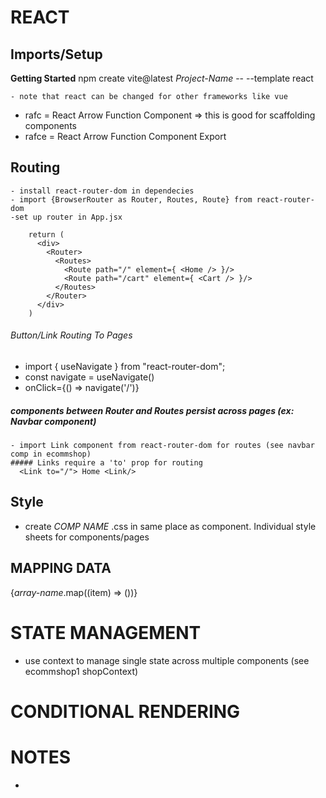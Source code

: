 # REACT

## Imports/Setup

__Getting Started__
  npm create vite@latest _Project-Name_ -- --template react

    - note that react can be changed for other frameworks like vue

  - rafc = React Arrow Function Component => this is good for scaffolding components
  - rafce = React Arrow Function Component Export

## Routing
    - install react-router-dom in dependecies
    - import {BrowserRouter as Router, Routes, Route} from react-router-dom
    -set up router in App.jsx

        return (
          <div>
            <Router>
              <Routes>
                <Route path="/" element={ <Home /> }/>
                <Route path="/cart" element={ <Cart /> }/>
              </Routes>
            </Router>
          </div>
        )

###### Button/Link Routing To Pages
  - import { useNavigate } from "react-router-dom";
  - const navigate = useNavigate()
  - onClick={() => navigate('/')}


  ##### components between Router and Routes persist across pages (ex: Navbar component)

    - import Link component from react-router-dom for routes (see navbar comp in ecommshop)
    ##### Links require a 'to' prop for routing
      <Link to="/"> Home <Link/>

    
## Style
  - create _COMP NAME_ .css in same place as component. Individual style sheets for components/pages

## MAPPING DATA
  {_array-name_.map((item) => (<Component data={item} key={item.id}/>))}


# STATE MANAGEMENT
  - use context to manage single state across multiple components (see ecommshop1 shopContext)


# CONDITIONAL RENDERING

# NOTES
 - 


